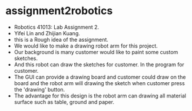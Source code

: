 # assignment2robotics 

* Robotics 41013: Lab Assignment 2.
* Yifei Lin and Zhijian Kuang.
* this is a Rough idea of the assignment.
* We would like to make a drawing robot arm for this project. 
* Our background is many customer would like to paint some custom sketches. 
* And this robot can draw the sketches for customer. In the program for customer. 
* The GUI can provide a drawing board and customer could draw on the board and the robot arm will drawing the sketch when customer press the 'drawing' button. 
* The advantage for this design is the robot arm can drawing all material surface such as table, ground and paper. 
